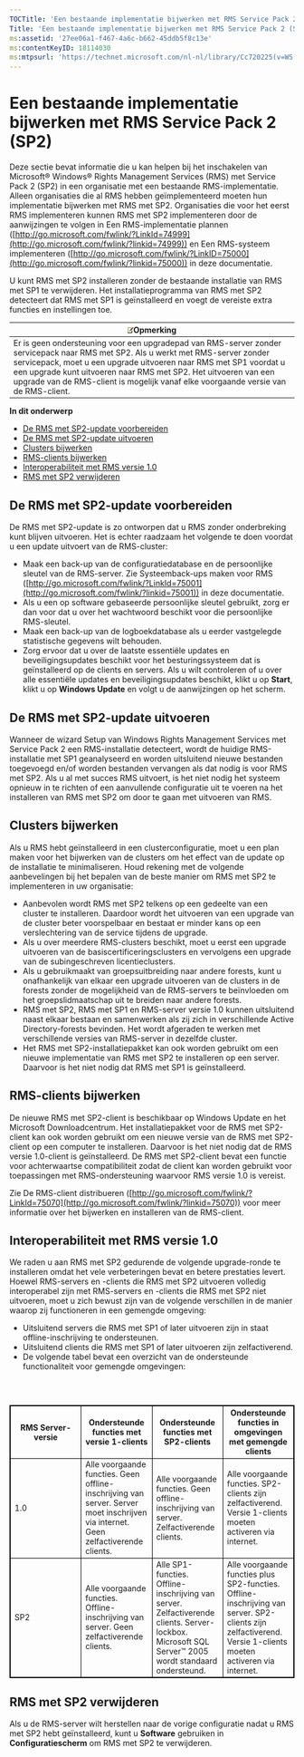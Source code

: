 ```yaml
---
TOCTitle: 'Een bestaande implementatie bijwerken met RMS Service Pack 2 (SP2)'
Title: 'Een bestaande implementatie bijwerken met RMS Service Pack 2 (SP2)'
ms:assetid: '27ee06a1-f467-4a6c-b662-45ddb5f8c13e'
ms:contentKeyID: 18114030
ms:mtpsurl: 'https://technet.microsoft.com/nl-nl/library/Cc720225(v=WS.10)'
---
```


Een bestaande implementatie bijwerken met RMS Service Pack 2 (SP2)
==================================================================

Deze sectie bevat informatie die u kan helpen bij het inschakelen van Microsoft® Windows® Rights Management Services (RMS) met Service Pack 2 (SP2) in een organisatie met een bestaande RMS-implementatie. Alleen organisaties die al RMS hebben geïmplementeerd moeten hun implementatie bijwerken met RMS met SP2. Organisaties die voor het eerst RMS implementeren kunnen RMS met SP2 implementeren door de aanwijzingen te volgen in Een RMS-implementatie plannen ([http://go.microsoft.com/fwlink/?LinkId=74999](http://go.microsoft.com/fwlink/?linkid=74999)) en Een RMS-systeem implementeren ([http://go.microsoft.com/fwlink/?LinkID=75000](http://go.microsoft.com/fwlink/?linkid=75000)) in deze documentatie.

U kunt RMS met SP2 installeren zonder de bestaande installatie van RMS met SP1 te verwijderen. Het installatieprogramma van RMS met SP2 detecteert dat RMS met SP1 is geïnstalleerd en voegt de vereiste extra functies en instellingen toe.

| ![](images/Cc720225.note(WS.10).gif)Opmerking                                                                                                                                                                                                                                                                                       |
|------------------------------------------------------------------------------------------------------------------------------------------------------------------------------------------------------------------------------------------------------------------------------------------------------------------------------------------------------------------|
| Er is geen ondersteuning voor een upgradepad van RMS-server zonder servicepack naar RMS met SP2. Als u werkt met RMS-server zonder servicepack, moet u een upgrade uitvoeren naar RMS met SP1 voordat u een upgrade kunt uitvoeren naar RMS met SP2. Het uitvoeren van een upgrade van de RMS-client is mogelijk vanaf elke voorgaande versie van de RMS-client. |

**In dit onderwerp**

-   [De RMS met SP2-update voorbereiden](#bkmk_preparingforsp2update)
-   [De RMS met SP2-update uitvoeren](#bkmk_performingsp2update)
-   [Clusters bijwerken](#bkmk_updateclusters)
-   [RMS-clients bijwerken](#bkmk_updateclients)
-   [Interoperabiliteit met RMS versie 1.0](#bkmk_interop)
-   [RMS met SP2 verwijderen](#bkmk_removingrms)

<span id="bkmk_PreparingForSP2Update"></span>
De RMS met SP2-update voorbereiden
----------------------------------

De RMS met SP2-update is zo ontworpen dat u RMS zonder onderbreking kunt blijven uitvoeren. Het is echter raadzaam het volgende te doen voordat u een update uitvoert van de RMS-cluster:

-   Maak een back-up van de configuratiedatabase en de persoonlijke sleutel van de RMS-server. Zie Systeemback-ups maken voor RMS ([http://go.microsoft.com/fwlink/?LinkId=75001](http://go.microsoft.com/fwlink/?linkid=75001)) in deze documentatie.
-   Als u een op software gebaseerde persoonlijke sleutel gebruikt, zorg er dan voor dat u over het wachtwoord beschikt voor die persoonlijke RMS-sleutel.
-   Maak een back-up van de logboekdatabase als u eerder vastgelegde statistische gegevens wilt behouden.
-   Zorg ervoor dat u over de laatste essentiële updates en beveiligingsupdates beschikt voor het besturingssysteem dat is geïnstalleerd op de clients en servers. Als u wilt controleren of u over alle essentiële updates en beveiligingsupdates beschikt, klikt u op **Start**, klikt u op **Windows Update** en volgt u de aanwijzingen op het scherm.

<span id="bkmk_PerformingSP2Update"></span>
De RMS met SP2-update uitvoeren
-------------------------------

Wanneer de wizard Setup van Windows Rights Management Services met Service Pack 2 een RMS-installatie detecteert, wordt de huidige RMS-installatie met SP1 geanalyseerd en worden uitsluitend nieuwe bestanden toegevoegd en/of worden bestanden vervangen als dat nodig is voor RMS met SP2. Als u al met succes RMS uitvoert, is het niet nodig het systeem opnieuw in te richten of een aanvullende configuratie uit te voeren na het installeren van RMS met SP2 om door te gaan met uitvoeren van RMS.

<span id="bkmk_UpdateClusters"></span>
Clusters bijwerken
------------------

Als u RMS hebt geïnstalleerd in een clusterconfiguratie, moet u een plan maken voor het bijwerken van de clusters om het effect van de update op de installatie te minimaliseren. Houd rekening met de volgende aanbevelingen bij het bepalen van de beste manier om RMS met SP2 te implementeren in uw organisatie:

-   Aanbevolen wordt RMS met SP2 telkens op een gedeelte van een cluster te installeren. Daardoor wordt het uitvoeren van een upgrade van de cluster beter voorspelbaar en bestaat er minder kans op een verslechtering van de service tijdens de upgrade.
-   Als u over meerdere RMS-clusters beschikt, moet u eerst een upgrade uitvoeren van de basiscertificeringsclusters en vervolgens een upgrade van de subingeschreven licentieclusters.
-   Als u gebruikmaakt van groepsuitbreiding naar andere forests, kunt u onafhankelijk van elkaar een upgrade uitvoeren van de clusters in de forests zonder de mogelijkheid van de RMS-servers te beïnvloeden om het groepslidmaatschap uit te breiden naar andere forests.
-   RMS met SP2, RMS met SP1 en RMS-server versie 1.0 kunnen uitsluitend naast elkaar bestaan en samenwerken als zij zich in verschillende Active Directory-forests bevinden. Het wordt afgeraden te werken met verschillende versies van RMS-server in dezelfde cluster.
-   Het RMS met SP2-installatiepakket kan ook worden gebruikt om een nieuwe implementatie van RMS met SP2 te installeren op een server. Daarvoor is het niet nodig dat RMS met SP1 is geïnstalleerd.

<span id="bkmk_UpdateClients"></span>
RMS-clients bijwerken
---------------------

De nieuwe RMS met SP2-client is beschikbaar op Windows Update en het Microsoft Downloadcentrum. Het installatiepakket voor de RMS met SP2-client kan ook worden gebruikt om een nieuwe versie van de RMS met SP2-client op een computer te installeren. Daarvoor is het niet nodig dat de RMS versie 1.0-client is geïnstalleerd. De RMS met SP2-client bevat een functie voor achterwaartse compatibiliteit zodat de client kan worden gebruikt voor toepassingen met RMS-ondersteuning waarvoor RMS versie 1.0 is vereist.

Zie De RMS-client distribueren ([http://go.microsoft.com/fwlink/?LinkId=75070](http://go.microsoft.com/fwlink/?linkid=75070)) voor meer informatie over het bijwerken en installeren van de RMS-client.

<span id="bkmk_InterOp"></span>
Interoperabiliteit met RMS versie 1.0
-------------------------------------

We raden u aan RMS met SP2 gedurende de volgende upgrade-ronde te installeren omdat het vele verbeteringen bevat en betere prestaties levert. Hoewel RMS-servers en -clients die RMS met SP2 uitvoeren volledig interoperabel zijn met RMS-servers en -clients die RMS met SP2 niet uitvoeren, moet u zich bewust zijn van de volgende verschillen in de manier waarop zij functioneren in een gemengde omgeving:

-   Uitsluitend servers die RMS met SP1 of later uitvoeren zijn in staat offline-inschrijving te ondersteunen.
-   Uitsluitend clients die RMS met SP1 of later uitvoeren zijn zelfactiverend.
-   De volgende tabel bevat een overzicht van de ondersteunde functionaliteit voor gemengde omgevingen:

###  

 
<table style="border:1px solid black;">
<colgroup>
<col width="25%" />
<col width="25%" />
<col width="25%" />
<col width="25%" />
</colgroup>
<thead>
<tr class="header">
<th style="border:1px solid black;" >RMS Server-versie</th>
<th style="border:1px solid black;" >Ondersteunde functies met versie 1-clients</th>
<th style="border:1px solid black;" >Ondersteunde functies met SP2-clients</th>
<th style="border:1px solid black;" >Ondersteunde functies in omgevingen met gemengde clients</th>
</tr>
</thead>
<tbody>
<tr class="odd">
<td style="border:1px solid black;">1.0</td>
<td style="border:1px solid black;">Alle voorgaande functies.
Geen offline-inschrijving van server. Server moet inschrijven via internet.
Geen zelfactiverende clients.</td>
<td style="border:1px solid black;">Alle voorgaande functies.
Geen offline-inschrijving van server.
Zelfactiverende clients.</td>
<td style="border:1px solid black;">Alle voorgaande functies.
SP2-clients zijn zelfactiverend.
Versie 1-clients moeten activeren via internet.</td>
</tr>
<tr class="even">
<td style="border:1px solid black;">SP2</td>
<td style="border:1px solid black;">Alle voorgaande functies.
Offline-inschrijving van server.
Geen zelfactiverende clients.</td>
<td style="border:1px solid black;">Alle SP1-functies.
Offline-inschrijving van server.
Zelfactiverende clients.
Server-lockbox.
Microsoft SQL Server™ 2005 wordt standaard ondersteund.</td>
<td style="border:1px solid black;">Alle voorgaande functies plus SP2-functies.
Offline-inschrijving van server.
SP2-clients zijn zelfactiverend.
Versie 1-clients moeten activeren via internet.</td>
</tr>
</tbody>
</table>
 

<span id="bkmk_RemovingRMS"></span>
RMS met SP2 verwijderen
-----------------------

Als u de RMS-server wilt herstellen naar de vorige configuratie nadat u RMS met SP2 hebt geïnstalleerd, kunt u **Software** gebruiken in **Configuratiescherm** om RMS met SP2 te verwijderen.
